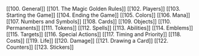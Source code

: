 [[100. General]]
[[101. The Magic Golden Rules]]
[[102. Players]]
[[103. Starting the Game]]
[[104. Ending the Game]]
[[105. Colors]]
[[106. Mana]]
[[107. Numbers and Symbols]]
[[108. Cards]]
[[109. Objects]]
[[110. Permanents]]
[[111. Tokens]]
[[112. Spells]]
[[113. Abilities]]
[[114. Emblems]]
[[115. Targets]]
[[116. Special Actions]]
[[117. Timing and Priority]]
[[118. Costs]]
[[119. Life]]
[[120. Damage]]
[[121. Drawing a Card]]
[[122. Counters]]
[[123. Stickers]]